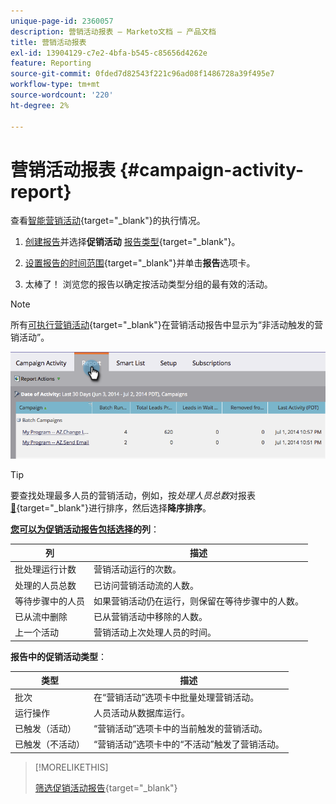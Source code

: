 ```yaml
---
unique-page-id: 2360057
description: 营销活动报表 — Marketo文档 — 产品文档
title: 营销活动报表
exl-id: 13904129-c7e2-4bfa-b545-c85656d4262e
feature: Reporting
source-git-commit: 0fded7d82543f221c96ad08f1486728a39f495e7
workflow-type: tm+mt
source-wordcount: '220'
ht-degree: 2%

---
```


# 营销活动报表 {#campaign-activity-report}

查看[智能营销活动](/help/marketo/product-docs/core-marketo-concepts/smart-campaigns/creating-a-smart-campaign/understanding-batch-and-trigger-smart-campaigns.md){target="_blank"}的执行情况。

1. [创建报告](/help/marketo/product-docs/reporting/basic-reporting/creating-reports/create-a-report-in-a-program.md)并选择&#x200B;**促销活动** [报告类型](/help/marketo/product-docs/reporting/basic-reporting/report-types/report-type-overview.md){target="_blank"}。

1. [设置报告的时间范围](/help/marketo/product-docs/reporting/basic-reporting/editing-reports/change-a-report-time-frame.md){target="_blank"}并单击&#x200B;**报告**&#x200B;选项卡。

1. 太棒了！ 浏览您的报告以确定按活动类型分组的最有效的活动。

>[!NOTE]
>
>所有[可执行营销活动](/help/marketo/product-docs/core-marketo-concepts/smart-campaigns/flow-actions/execute-campaign.md){target="_blank"}在营销活动报告中显示为“非活动触发的营销活动”。

![](assets/campaign-activity-report-1.png)

>[!TIP]
>
>要查找处理最多人员的营销活动，例如，按&#x200B;_处理人员总数_&#x200B;对报表[&#128279;](/help/marketo/product-docs/reporting/basic-reporting/editing-reports/sort-report-on-columns.md){target="_blank"}进行排序，然后选择&#x200B;**降序排序**。

**[您可以为促销活动报告包括选择](/help/marketo/product-docs/reporting/basic-reporting/editing-reports/select-report-columns.md)的列**：

<table><thead>
  <tr>
    <th>列</th>
    <th>描述</th>
  </tr></thead>
<tbody>
  <tr>
    <td>批处理运行计数</td>
    <td>营销活动运行的次数。</td>
  </tr>
  <tr>
    <td>处理的人员总数</td>
    <td>已访问营销活动流的人数。</td>
  </tr>
  <tr>
    <td>等待步骤中的人员</td>
    <td>如果营销活动仍在运行，则保留在等待步骤中的人数。</td>
  </tr>
  <tr>
    <td>已从流中删除</td>
    <td>已从营销活动中移除的人数。</td>
  </tr>
  <tr>
    <td>上一个活动</td>
    <td>营销活动上次处理人员的时间。</td>
  </tr>
</tbody>
</table>

**报告中的促销活动类型**：

<table><thead>
  <tr>
    <th>类型</th>
    <th>描述</th>
  </tr></thead>
<tbody>
  <tr>
    <td>批次</td>
    <td>在“营销活动”选项卡中批量处理营销活动。</td>
  </tr>
  <tr>
    <td>运行操作</td>
    <td>人员活动从数据库运行。</td>
  </tr>
  <tr>
    <td>已触发（活动）</td>
    <td>“营销活动”选项卡中的当前触发的营销活动。</td>
  </tr>
  <tr>
    <td>已触发（不活动）</td>
    <td>“营销活动”选项卡中的“不活动”触发了营销活动。</td>
  </tr>
</tbody>
</table>

>[!MORELIKETHIS]
>
>[筛选促销活动报告](/help/marketo/product-docs/reporting/basic-reporting/report-activity/filter-a-campaign-activity-report.md){target="_blank"}
